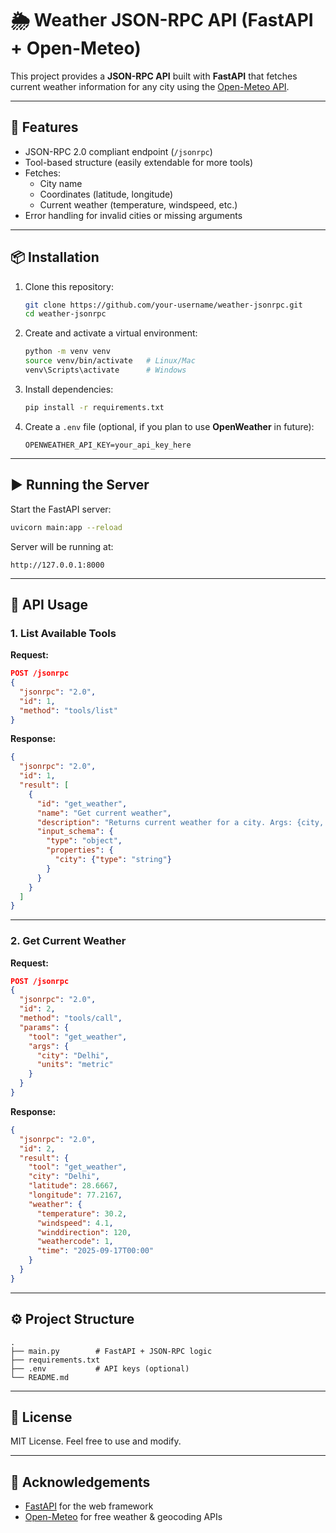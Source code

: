 # 🌦️ Weather JSON-RPC API (FastAPI + Open-Meteo)

This project provides a **JSON-RPC API** built with **FastAPI** that fetches current weather information for any city using the [Open-Meteo API](https://open-meteo.com/).

---

## 🚀 Features
- JSON-RPC 2.0 compliant endpoint (`/jsonrpc`)
- Tool-based structure (easily extendable for more tools)
- Fetches:
  - City name
  - Coordinates (latitude, longitude)
  - Current weather (temperature, windspeed, etc.)
- Error handling for invalid cities or missing arguments

---

## 📦 Installation

1. Clone this repository:

   ```bash
   git clone https://github.com/your-username/weather-jsonrpc.git
   cd weather-jsonrpc
   ```

2. Create and activate a virtual environment:

   ```bash
   python -m venv venv
   source venv/bin/activate   # Linux/Mac
   venv\Scripts\activate      # Windows
   ```

3. Install dependencies:

   ```bash
   pip install -r requirements.txt
   ```

4. Create a `.env` file (optional, if you plan to use **OpenWeather** in future):

   ```env
   OPENWEATHER_API_KEY=your_api_key_here
   ```

---

## ▶️ Running the Server

Start the FastAPI server:

```bash
uvicorn main:app --reload
```

Server will be running at:

```
http://127.0.0.1:8000
```

---

## 📡 API Usage

### 1. List Available Tools

**Request:**

```json
POST /jsonrpc
{
  "jsonrpc": "2.0",
  "id": 1,
  "method": "tools/list"
}
```

**Response:**

```json
{
  "jsonrpc": "2.0",
  "id": 1,
  "result": [
    {
      "id": "get_weather",
      "name": "Get current weather",
      "description": "Returns current weather for a city. Args: {city, units}",
      "input_schema": {
        "type": "object",
        "properties": {
          "city": {"type": "string"}
        }
      }
    }
  ]
}
```

---

### 2. Get Current Weather

**Request:**

```json
POST /jsonrpc
{
  "jsonrpc": "2.0",
  "id": 2,
  "method": "tools/call",
  "params": {
    "tool": "get_weather",
    "args": {
      "city": "Delhi",
      "units": "metric"
    }
  }
}
```

**Response:**

```json
{
  "jsonrpc": "2.0",
  "id": 2,
  "result": {
    "tool": "get_weather",
    "city": "Delhi",
    "latitude": 28.6667,
    "longitude": 77.2167,
    "weather": {
      "temperature": 30.2,
      "windspeed": 4.1,
      "winddirection": 120,
      "weathercode": 1,
      "time": "2025-09-17T00:00"
    }
  }
}
```

---

## ⚙️ Project Structure

```
.
├── main.py        # FastAPI + JSON-RPC logic
├── requirements.txt
├── .env           # API keys (optional)
└── README.md
```

---

## 📜 License
MIT License. Feel free to use and modify.

---

## 🙌 Acknowledgements
- [FastAPI](https://fastapi.tiangolo.com/) for the web framework
- [Open-Meteo](https://open-meteo.com/) for free weather & geocoding APIs
